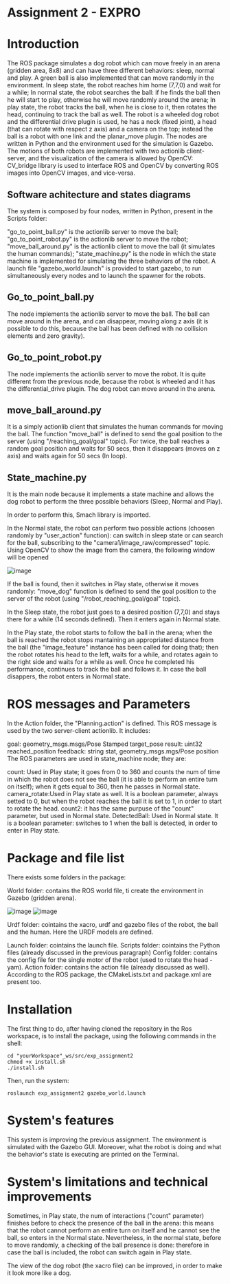 # Assignment 2 - EXPRO
# Introduction
The ROS package simulates a dog robot which can move freely in an arena (gridden area, 8x8) and can have three different behaviors: sleep, normal and play. A green ball is also implemented that can move randomly in the environment. In sleep state, the robot reaches him home (7,7,0) and wait for a while; In normal state, the robot searches the ball: if he finds the ball then he will start to play, otherwise he will move randomly around the arena; In play state, the robot tracks the ball, when he is close to it, then rotates the head, continuing to track the ball as well. The robot is a wheeled dog robot and the differential drive plugin is used, he has a neck (fixed joint), a head (that can rotate with respect z axis) and a camera on the top; instead the ball is a robot with one link and the planar_move plugin. The nodes are written in Python and the environment used for the simulation is Gazebo. The motions of both robots are implemented with two actionlib client-server, and the visualization of the camera is allowed by OpenCV: CV_bridge library is used to interface ROS and OpenCV by converting ROS images into OpenCV images, and vice-versa.

## Software achitecture and states diagrams
The system is composed by four nodes, written in Python, present in the Scripts folder:

"go_to_point_ball.py" is the actionlib server to move the ball;
"go_to_point_robot.py" is the actionlib server to move the robot;
"move_ball_around.py" is the actionlib client to move the ball (it simulates the human commands);
"state_machine.py" is the node in which the state machine is implemented for simulating the three behaviors of the robot.
A launch file "gazebo_world.launch" is provided to start gazebo, to run simultaneously every nodes and to launch the spawner for the robots.

## Go_to_point_ball.py
The node implements the actionlib server to move the ball. The ball can move around in the arena, and can disappear, moving along z axis (it is possible to do this, because the ball has been defined with no collision elements and zero gravity).

## Go_to_point_robot.py
The node implements the actionlib server to move the robot. It is quite different from the previous node, because the robot is wheeled and it has the differential_drive plugin. The dog robot can move around in the arena.

## move_ball_around.py
It is a simply actionlib client that simulates the human commands for moving the ball. The function "move_ball" is defined to send the goal position to the server (using "/reaching_goal/goal" topic). For twice, the ball reaches a random goal position and waits for 50 secs, then it disappears (moves on z axis) and waits again for 50 secs (In loop).

## State_machine.py
It is the main node because it implements a state machine and allows the dog robot to perform the three possible behaviors (Sleep, Normal and Play).

In order to perform this, Smach library is imported.

In the Normal state, the robot can perform two possible actions (choosen randomly by "user_action" function): can switch in sleep state or can search for the ball, subscribing to the "camera1/image_raw/compressed" topic. Using OpenCV to show the image from the camera, the following window will be opened

![image](window_ball.png)




If the ball is found, then it switches in Play state, otherwise it moves randomly: "move_dog" function is defined to send the goal position to the server of the robot (using "/robot_reaching_goal/goal" topic).

In the Sleep state, the robot just goes to a desired position (7,7,0) and stays there for a while (14 seconds defined). Then it enters again in Normal state.

In the Play state, the robot starts to follow the ball in the arena; when the ball is reached the robot stops mantaining an appropriated distance from the ball (the "image_feature" instance has been called for doing that); then the robot rotates his head to the left, waits for a while, and rotates again to the right side and waits for a while as well. Once he completed his performance, continues to track the ball and follows it. In case the ball disappers, the robot enters in Normal state.

# ROS messages and Parameters
In the Action folder, the "Planning.action" is defined. This ROS message is used by the two server-client actionlib. It includes:

goal: geometry_msgs.msgs/Pose Stamped target_pose
result: uint32 reached_position
feedback: string stat, geometry_msgs.mgs/Pose position
The ROS parameters are used in state_machine node; they are:

count: Used in Play state; it goes from 0 to 360 and counts the num of time in which the robot does not see the ball (it is able to perform an entire turn on itself); when it gets equal to 360, then he passes in Normal state.
camera_rotate:Used in Play state as well. It is a boolean parameter, always setted to 0, but when the robot reaches the ball it is set to 1, in order to start to rotate the head.
count2: it has the same purpuse of the "count" parameter, but used in Normal state.
DetectedBall: Used in Normal state. It is a boolean parameter: switches to 1 when the ball is detected, in order to enter in Play state.
# Package and file list
There exists some folders in the package:

World folder: contains the ROS world file, ti create the environment in Gazebo (gridden arena).

![image](URDFRobot_graph.png)
![image](Dog_robot.png)


Urdf folder: cointains the xacro, urdf and gazebo files of the robot, the ball and the human. Here the URDF models are defined.




Launch folder: cointains the launch file.
Scripts folder: cointains the Python files (already discussed in the previous paragraph)
Config folder: contains the config file for the single motor of the robot (used to rotate the head - yam).
Action folder: contains the action file (already discussed as well).
According to the ROS package, the CMakeLists.txt and package.xml are present too.

# Installation
The first thing to do, after having cloned the repository in the Ros workspace, is to install the package, using the following commands in the shell:

```
cd "yourWorkspace"_ws/src/exp_assignment2
chmod +x install.sh 
./install.sh 

```
Then, run the system:

```
roslaunch exp_assignment2 gazebo_world.launch

```
# System's features
This system is improving the previous assignment. The environment is simulated with the Gazebo GUI. Moreover, what the robot is doing and what the behavior's state is executing are printed on the Terminal.

# System's limitations and technical improvements
Sometimes, in Play state, the num of interactions ("count" parameter) finishes before to check the presence of the ball in the arena: this means that the robot cannot perform an entire turn on itself and he cannot see the ball, so enters in the Normal state. Nevertheless, in the normal state, before to move randomly, a checking of the ball presence is done: therefore in case the ball is included, the robot can switch again in Play state.

The view of the dog robot (the xacro file) can be improved, in order to make it look more like a dog.

